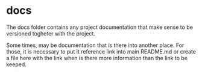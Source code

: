 # docs

The docs folder contains any project documentation that make sense to be versioned togheter with the project.

Some times, may be documentation that is there into another place.
For those, it is necessary to put it reference link into main README.md or create a file here with the link when is there more information than the link to be keeped.